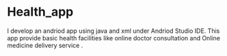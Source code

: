 # Health_app
I develop an andriod app using java and xml under Andriod Studio IDE. This app provide basic health facilities like online doctor consultation and Online medicine delivery service . 
